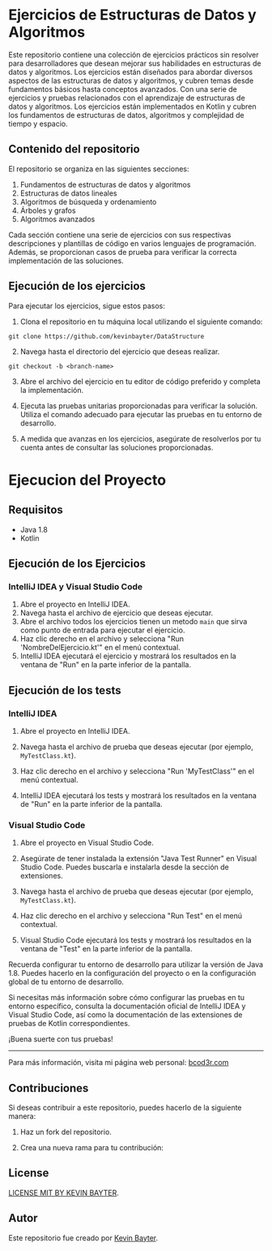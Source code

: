 # Ejercicios de Estructuras de Datos y Algoritmos

Este repositorio contiene una colección de ejercicios prácticos sin resolver para desarrolladores que desean mejorar sus habilidades en estructuras de datos y algoritmos. Los ejercicios están diseñados para abordar diversos aspectos de las estructuras de datos y algoritmos, y cubren temas desde fundamentos básicos hasta conceptos avanzados. 
Con una serie de ejercicios y pruebas relacionados con el aprendizaje de estructuras de datos y algoritmos. Los ejercicios están implementados en Kotlin y cubren los fundamentos de estructuras de datos, algoritmos y complejidad de tiempo y espacio.

## Contenido del repositorio

El repositorio se organiza en las siguientes secciones:

1. Fundamentos de estructuras de datos y algoritmos
2. Estructuras de datos lineales
3. Algoritmos de búsqueda y ordenamiento
4. Árboles y grafos
5. Algoritmos avanzados

Cada sección contiene una serie de ejercicios con sus respectivas descripciones y plantillas de código en varios lenguajes de programación. Además, se proporcionan casos de prueba para verificar la correcta implementación de las soluciones.

## Ejecución de los ejercicios

Para ejecutar los ejercicios, sigue estos pasos:

1. Clona el repositorio en tu máquina local utilizando el siguiente comando:

```
git clone https://github.com/kevinbayter/DataStructure
```

2. Navega hasta el directorio del ejercicio que deseas realizar.

```
git checkout -b <branch-name>
```

3. Abre el archivo del ejercicio en tu editor de código preferido y completa la implementación.

4. Ejecuta las pruebas unitarias proporcionadas para verificar la solución. Utiliza el comando adecuado para ejecutar las pruebas en tu entorno de desarrollo.

5. A medida que avanzas en los ejercicios, asegúrate de resolverlos por tu cuenta antes de consultar las soluciones proporcionadas.

# Ejecucion del Proyecto

## Requisitos

- Java 1.8
- Kotlin

## Ejecución de los Ejercicios

### IntelliJ IDEA y Visual Studio Code

1. Abre el proyecto en IntelliJ IDEA.
2. Navega hasta el archivo de ejercicio que deseas ejecutar.
3. Abre el archivo todos los ejercicios tienen un metodo `main` que sirva como punto de entrada para ejecutar el ejercicio.
4. Haz clic derecho en el archivo y selecciona "Run 'NombreDelEjercicio.kt'" en el menú contextual.
5. IntelliJ IDEA ejecutará el ejercicio y mostrará los resultados en la ventana de "Run" en la parte inferior de la pantalla.

## Ejecución de los tests

### IntelliJ IDEA

1. Abre el proyecto en IntelliJ IDEA.

2. Navega hasta el archivo de prueba que deseas ejecutar (por ejemplo, `MyTestClass.kt`).

3. Haz clic derecho en el archivo y selecciona "Run 'MyTestClass'" en el menú contextual.

4. IntelliJ IDEA ejecutará los tests y mostrará los resultados en la ventana de "Run" en la parte inferior de la pantalla.

### Visual Studio Code

1. Abre el proyecto en Visual Studio Code.

2. Asegúrate de tener instalada la extensión "Java Test Runner" en Visual Studio Code. Puedes buscarla e instalarla desde la sección de extensiones.

3. Navega hasta el archivo de prueba que deseas ejecutar (por ejemplo, `MyTestClass.kt`).

4. Haz clic derecho en el archivo y selecciona "Run Test" en el menú contextual.

5. Visual Studio Code ejecutará los tests y mostrará los resultados en la ventana de "Test" en la parte inferior de la pantalla.

Recuerda configurar tu entorno de desarrollo para utilizar la versión de Java 1.8. Puedes hacerlo en la configuración del proyecto o en la configuración global de tu entorno de desarrollo.

Si necesitas más información sobre cómo configurar las pruebas en tu entorno específico, consulta la documentación oficial de IntelliJ IDEA y Visual Studio Code, así como la documentación de las extensiones de pruebas de Kotlin correspondientes.

¡Buena suerte con tus pruebas!

---

Para más información, visita mi página web personal: [bcod3r.com](https://bcod3r.com)


## Contribuciones

Si deseas contribuir a este repositorio, puedes hacerlo de la siguiente manera:

1. Haz un fork del repositorio.

2. Crea una nueva rama para tu contribución:

## License
[LICENSE MIT BY KEVIN BAYTER](License.md).

## Autor
Este repositorio fue creado por [Kevin Bayter](https://www.linkedin.com/in/bcod3r/).
